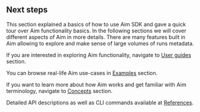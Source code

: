 ## Next steps

This section explained a basics of how to use Aim SDK and gave a quick tour over Aim functionality basics.
In the following sections we will cover different aspects of Aim in more details. 
There are many features built in Aim allowing to explore and make sense of large volumes of runs metadata.

If you are interested in exploring Aim functionality, navigate to [User guides](../guides/integrations/basic_huggingface.html) section.

You can browse real-life Aim use-cases in [Examples](../examples/overview.html) section.


If you want to learn more about how Aim works and get familiar with Aim
terminology, navigate to [Concepts](../concepts/overview.html) section.

Detailed API descriptions as well as CLI commands available at [References](../refs/cli.html).

